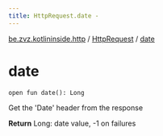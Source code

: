```yaml
---
title: HttpRequest.date - 
---
```


[be.zvz.kotlininside.http](../index.html) / [HttpRequest](index.html) / [date](./date.html)

# date

`open fun date(): Long`

Get the 'Date' header from the response

**Return**
Long: date value, -1 on failures

